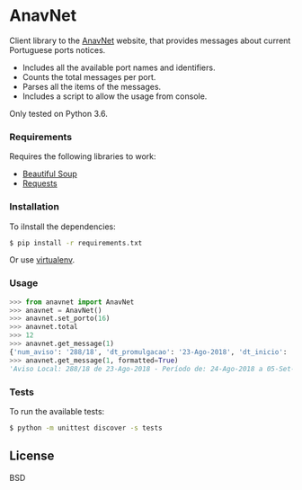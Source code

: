 
# AnavNet

Client library to the [AnavNet](http://anavnet.hidrografico.pt/AvisosLocais/AvisosLocais.aspx) website, that provides messages about current Portuguese ports notices.
* Includes all the available port names and identifiers.
* Counts the total messages per port.
* Parses all the items of the messages.
* Includes a script to allow the usage from console.

Only tested on Python 3.6.

### Requirements

Requires the following libraries to work:

* [Beautiful Soup](https://www.crummy.com/software/BeautifulSoup/)
* [Requests](http://docs.python-requests.org/en/master/)

### Installation

To iInstall the dependencies:

```sh
$ pip install -r requirements.txt
```
Or use [virtualenv](https://virtualenv.pypa.io/en/stable/).

### Usage
```python
>>> from anavnet import AnavNet
>>> anavnet = AnavNet()
>>> anavnet.set_porto(16)
>>> anavnet.total
>>> 12
>>> anavnet.get_message(1)
{'num_aviso': '288/18', 'dt_promulgacao': '23-Ago-2018', 'dt_inicio': '24-Ago-2018', 'dt_fim': '05-Set-2018', 'ent_promulgacao': 'Capitania do Porto de Lisboa - CAPIMARLISBOA', 'local': 'Rio Tejo - Cais Militar do Portinho da Costa.', 'assunto': 'Área interdita à navegação', 'descricao': 'No período de 24AGO a 05SET, está interdita a navegação a menos de 50 metros do Cais Militar do Portinho da Costa.', 'dt_cancelamento': 'Data de cancelamento: 05-Set-2018'}
>>> anavnet.get_message(1, formatted=True)
'Aviso Local: 288/18 de 23-Ago-2018 - Período de: 24-Ago-2018 a 05-Set-2018\nPromulgado por: Capitania do Porto de Lisboa - CAPIMARLISBOA\nLocal: Rio Tejo - Cais Militar do Portinho da Costa.\nAssunto: Área interdita à navegação\n\nNo período de 24AGO a 05SET, está interdita a navegação a menos de 50 metros do Cais Militar do Portinho da Costa.'
```

### Tests

To run the available tests:

```sh
$ python -m unittest discover -s tests
```

License
----

BSD

